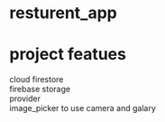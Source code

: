 # resturent_app

# project featues
cloud firestore   
firebase storage   
provider   
image_picker to use camera and galary  



